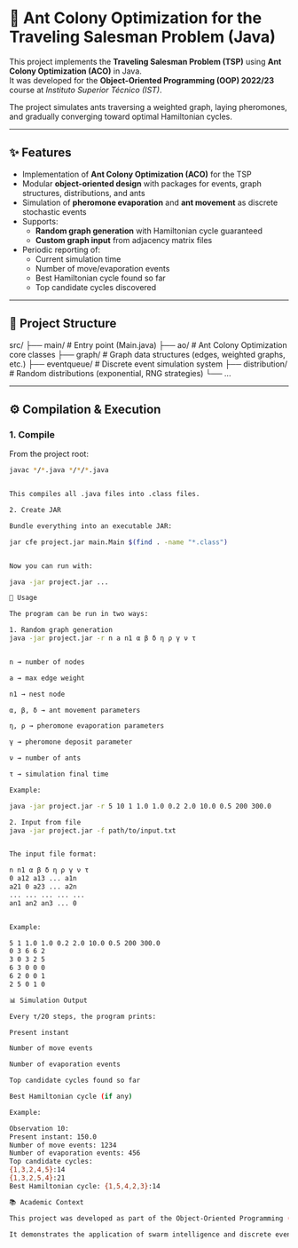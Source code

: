 # 🐜 Ant Colony Optimization for the Traveling Salesman Problem (Java)

This project implements the **Traveling Salesman Problem (TSP)** using **Ant Colony Optimization (ACO)** in Java.  
It was developed for the **Object-Oriented Programming (OOP) 2022/23** course at *Instituto Superior Técnico (IST)*.  

The project simulates ants traversing a weighted graph, laying pheromones, and gradually converging toward optimal Hamiltonian cycles.  

---

## ✨ Features

- Implementation of **Ant Colony Optimization (ACO)** for the TSP  
- Modular **object-oriented design** with packages for events, graph structures, distributions, and ants  
- Simulation of **pheromone evaporation** and **ant movement** as discrete stochastic events  
- Supports:
  - **Random graph generation** with Hamiltonian cycle guaranteed  
  - **Custom graph input** from adjacency matrix files  
- Periodic reporting of:
  - Current simulation time  
  - Number of move/evaporation events  
  - Best Hamiltonian cycle found so far  
  - Top candidate cycles discovered  

---

## 📂 Project Structure
src/
├── main/ # Entry point (Main.java)
├── ao/ # Ant Colony Optimization core classes
├── graph/ # Graph data structures (edges, weighted graphs, etc.)
├── eventqueue/ # Discrete event simulation system
├── distribution/ # Random distributions (exponential, RNG strategies)
└── ...


---

## ⚙️ Compilation & Execution

### 1. Compile
From the project root:

```bash
javac */*.java */*/*.java


This compiles all .java files into .class files.

2. Create JAR

Bundle everything into an executable JAR:

jar cfe project.jar main.Main $(find . -name "*.class")


Now you can run with:

java -jar project.jar ...

🚀 Usage

The program can be run in two ways:

1. Random graph generation
java -jar project.jar -r n a n1 α β δ η ρ γ ν τ


n → number of nodes

a → max edge weight

n1 → nest node

α, β, δ → ant movement parameters

η, ρ → pheromone evaporation parameters

γ → pheromone deposit parameter

ν → number of ants

τ → simulation final time

Example:

java -jar project.jar -r 5 10 1 1.0 1.0 0.2 2.0 10.0 0.5 200 300.0

2. Input from file
java -jar project.jar -f path/to/input.txt


The input file format:

n n1 α β δ η ρ γ ν τ
0 a12 a13 ... a1n
a21 0 a23 ... a2n
... ... ... ... ...
an1 an2 an3 ... 0


Example:

5 1 1.0 1.0 0.2 2.0 10.0 0.5 200 300.0
0 3 6 6 2
3 0 3 2 5
6 3 0 0 0
6 2 0 0 1
2 5 0 1 0

📊 Simulation Output

Every τ/20 steps, the program prints:

Present instant

Number of move events

Number of evaporation events

Top candidate cycles found so far

Best Hamiltonian cycle (if any)

Example:

Observation 10:
Present instant: 150.0
Number of move events: 1234
Number of evaporation events: 456
Top candidate cycles:
{1,3,2,4,5}:14
{1,3,2,5,4}:21
Best Hamiltonian cycle: {1,5,4,2,3}:14

📚 Academic Context

This project was developed as part of the Object-Oriented Programming (OOP) course at Instituto Superior Técnico, 2022/23.

It demonstrates the application of swarm intelligence and discrete event simulation to a classical NP-complete problem.
